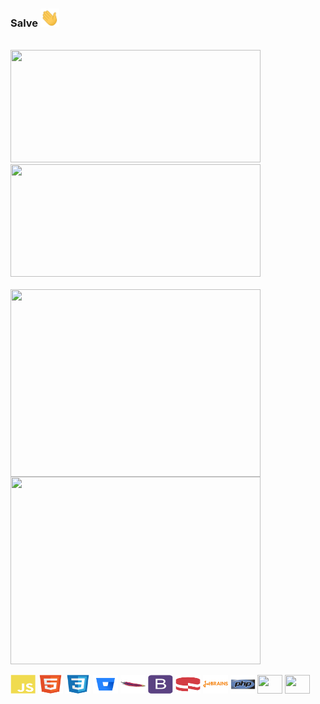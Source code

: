 ### Salve <img src="https://github.com/ABSphreak/ABSphreak/blob/master/gifs/Hi.gif" width="30px">

<div style="display: inline_block"><br>
 <img height="180em" height="300" width="400" src="https://github-readme-stats.vercel.app/api?username=mateusvgarcia&show_icons=true&theme=dracula"/>
 <img height="180em" height="300" width="400" src="https://github-readme-stats.vercel.app/api/top-langs/?username=mateusvgarcia&layout=compact"/>
</div>


<div style="display: inline_block"><br>
 <img align="center" height="300" width="400" src="https://media.giphy.com/media/PntYMdYbnjaRa/giphy.gif">
 <img align="center" height="300" width="400" src="https://media.giphy.com/media/sO5derwxGq1Z6/giphy.gif">
</div>

<div style="display: inline_block"><br>
  <img align="center" height="30" width="40" src="https://raw.githubusercontent.com/devicons/devicon/master/icons/javascript/javascript-plain.svg">
  <img align="center" height="30" width="40" src="https://raw.githubusercontent.com/devicons/devicon/master/icons/html5/html5-original.svg">
  <img align="center" height="30" width="40" src="https://raw.githubusercontent.com/devicons/devicon/master/icons/css3/css3-original.svg">
  <img align="center" height="30" width="40" src="https://raw.githubusercontent.com/devicons/devicon/master/icons/bitbucket/bitbucket-original.svg">
  <img align="center" height="30" width="40" src="https://raw.githubusercontent.com/devicons/devicon/master/icons/apache/apache-original.svg">
  <img align="center" height="30" width="40" src="https://raw.githubusercontent.com/devicons/devicon/master/icons/bootstrap/bootstrap-plain.svg">
   <img align="center" height="30" width="40" src="https://raw.githubusercontent.com/devicons/devicon/master/icons/cakephp/cakephp-original.svg">
    <img align="center" height="30" width="40" src="https://raw.githubusercontent.com/devicons/devicon/master/icons/jetbrains/jetbrains-plain.svg">
   <img align="center" height="30" width="40" src="https://raw.githubusercontent.com/devicons/devicon/master/icons/php/php-original.svg">
    <img align="center" height="30" width="40" src="https://raw.githubusercontent.com/devicons/devicon/master/icons/postgress/postgresql-original.svg">
  <img align="center" height="30" width="40" src="https://raw.githubusercontent.com/devicons/devicon/master/icons/postgress/postgresql-original.svg">
</div>


<!--![willianrod's wakatime stats](https://github-readme-stats.vercel.app/api/wakatime?username=MateusGarcia)--!>
